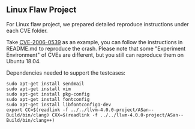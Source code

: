 ## Linux Flaw Project
For Linux flaw project, we prepared detailed reproduce instructions under each CVE folder. 

Take [CVE-2006-0539](https://github.com/junxzm1990/ASAN--/tree/master/testcases/linux_flaw_project/CVE-2006-0539) as an example, you can follow the instructions in README.md to reproduce the crash. Please note that some "Experiment Environment" of CVEs are different, but you still can reproduce them on Ubuntu 18.04.

Dependencies needed to support the testcases:
```
sudo apt-get install sendmail
sudo apt-get install vim
sudo apt-get install pkg-config
sudo apt-get install fontconfig
sudo apt-get install libfontconfig1-dev
export CC=$(readlink -f ../../llvm-4.0.0-project/ASan--Build/bin/clang) CXX=$(readlink -f ../../llvm-4.0.0-project/ASan--Build/bin/clang++)
```


